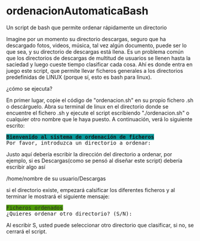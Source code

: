 # ordenacionAutomaticaBash
Un script de bash que permite ordenar rápidamente un directorio

Imagine por un momento su directorio descargas, seguro que ha descargado fotos, videos, música, tal vez algún documento, puede ser lo que sea, y su directorio de descargas está llena.
Es un problema común que los directorios de descargas de multitud de usuarios se llenen hasta la saciedad y luego cueste tiempo clasificar cada cosa.
Ahí es donde entra en juego este script, que permite llevar ficheros generales a los directorios predefinidas de LINUX (porque sí, esto es bash para linux).

¿cómo se ejecuta?

En primer lugar, copie el código de "ordenacion.sh" en su propio fichero .sh o descárguelo.
Abra su terminal de linux en el directorio donde se encuentre el fichero .sh  y ejecute el script escribiendo "./ordenacion.sh" o cualquier otro nombre que le haya puesto.
A continuación, verá lo siguiente escrito:

<pre>
<span style="background-color:#06989A"><b>Bienvenido al sistema de ordenación de ficheros</b></span>
Por favor, introduzca un directorio a ordenar: 
</pre>

Justo aquí debería escribir la dirección del directorio a ordenar, por ejemplo, si es Descargas(como se pensó al diseñar este script) debería escribir algo así

/home/nombre de su usuario/Descargas

si el directorio existe, empezará calsificar los diferentes ficheros y al terminar le mostrará el siguiente mensaje:

<pre>
<span style="background-color:#4E9A06"><font color="#2B2B2B">Ficheros ordenados</font></span>
¿Quieres ordenar otro directorio? (S/N): 
</pre>

Al escribir S, usted puede seleccionar otro directorio que clasificar, si no, se cerrará el script.
